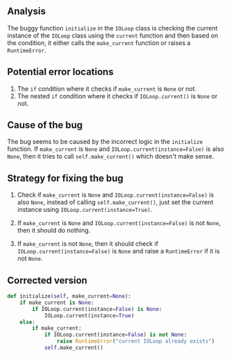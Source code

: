 ## Analysis
The buggy function `initialize` in the `IOLoop` class is checking the current instance of the `IOLoop` class using the `current` function and then based on the condition, it either calls the `make_current` function or raises a `RuntimeError`.

## Potential error locations
1. The `if` condition where it checks if `make_current` is `None` or not.
2. The nested `if` condition where it checks if `IOLoop.current()` is `None` or not.

## Cause of the bug
The bug seems to be caused by the incorrect logic in the `initialize` function. If `make_current` is `None` and `IOLoop.current(instance=False)` is also `None`, then it tries to call `self.make_current()` which doesn't make sense.

## Strategy for fixing the bug
1. Check if `make_current` is `None` and `IOLoop.current(instance=False)` is also `None`, instead of calling `self.make_current()`, just set the current instance using `IOLoop.current(instance=True)`.

2. If `make_current` is `None` and `IOLoop.current(instance=False)` is not `None`, then it should do nothing.

3. If `make_current` is not `None`, then it should check if `IOLoop.current(instance=False)` is `None` and raise a `RuntimeError` if it is not `None`.

## Corrected version
```python
def initialize(self, make_current=None):
    if make_current is None:
        if IOLoop.current(instance=False) is None:
            IOLoop.current(instance=True)
    else:
        if make_current:
            if IOLoop.current(instance=False) is not None:
                raise RuntimeError("current IOLoop already exists")
            self.make_current()
```